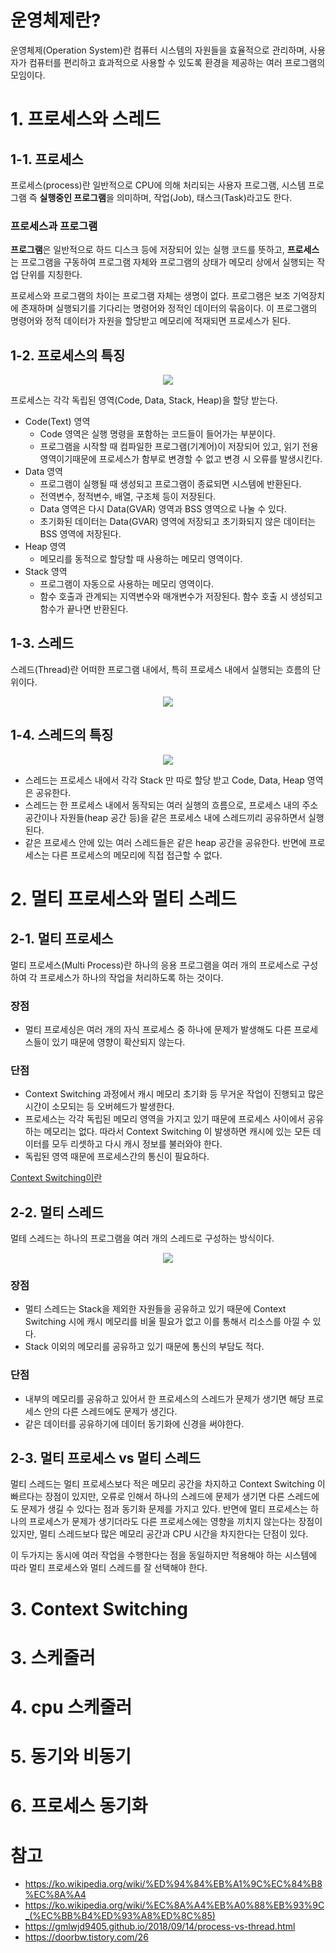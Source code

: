 
# 운영체제란?
운영체제(Operation System)란 컴퓨터 시스템의 자원들을 효율적으로 관리하며, 사용자가 컴퓨터를 편리하고 효과적으로 사용할 수 있도록 환경을 제공하는 여러 프로그램의 모임이다.

# 1. 프로세스와 스레드
## 1-1. 프로세스

프로세스(process)란 일반적으로 CPU에 의해 처리되는 사용자 프로그램, 시스템 프로그램 즉 **실행중인 프로그램**을 의미하며, 작업(Job), 태스크(Task)라고도 한다.

### 프로세스과 프로그램

**프로그램**은 일반적으로 하드 디스크 등에 저장되어 있는 실행 코드를 뜻하고, **프로세스**는 프로그램을 구동하여 프로그램 자체와 프로그램의 상태가 메모리 상에서 실행되는 작업 단위를 지칭한다.

프로세스와 프로그램의 차이는 프로그램 자체는 생명이 없다. 프로그램은 보조 기억장치에 존재하며 실행되기를 기다리는 명령어와 정적인 데이터의 묶음이다. 이 프로그램의 명령어와 정적 데이터가 자원을 할당받고 메모리에 적재되면 프로세스가 된다.

## 1-2. 프로세스의 특징

<p align="center"><img src="https://media.vlpt.us/images/wiostz98kr/post/d3bc38b6-8f79-456a-8850-f49336f5d57e/image.png"></p>

프로세스는 각각 독립된 영역(Code, Data, Stack, Heap)을 할당 받는다.

* Code(Text) 영역
  * Code 영역은 실행 명령을 포함하는 코드들이 들어가는 부분이다.
  * 프로그램을 시작할 때 컴파일한 프로그램(기계어)이 저장되어 있고, 읽기 전용 영역이기때문에 프로세스가 함부로 변경할 수 없고 변경 시 오류를 발생시킨다.
* Data 영역
  * 프로그램이 실행될 때 생성되고 프로그램이 종료되면 시스템에 반환된다.
  * 전역변수, 정적변수, 배열, 구조체 등이 저장된다.
  * Data 영역은 다시 Data(GVAR) 영역과 BSS 영역으로 나눌 수 있다.
  * 초기화된 데이터는 Data(GVAR) 영역에 저장되고 초기화되지 않은 데이터는 BSS 영역에 저장된다.
* Heap 영역
  * 메모리를 동적으로 할당할 때 사용하는 메모리 영역이다.
* Stack 영역
  * 프로그램이 자동으로 사용하는 메모리 영역이다.
  * 함수 호출과 관계되는 지역변수와 매개변수가 저장된다. 함수 호출 시 생성되고 함수가 끝나면 반환된다.
  
## 1-3. 스레드

스레드(Thread)란 어떠한 프로그램 내에서, 특히 프로세스 내에서 실행되는 흐름의 단위이다.

<p align="center"><img src="https://upload.wikimedia.org/wikipedia/commons/thumb/a/a5/Multithreaded_process.svg/220px-Multithreaded_process.svg.png"></p>

## 1-4. 스레드의 특징

<p align="center"><img src="https://gmlwjd9405.github.io/images/os-process-and-thread/thread.png"></p>

 * 스레드는 프로세스 내에서 각각 Stack 만 따로 할당 받고 Code, Data, Heap 영역은 공유한다.
 * 스레드는 한 프로세스 내에서 동작되는 여러 실행의 흐름으로, 프로세스 내의 주소 공간이나 자원들(heap 공간 등)을 같은 프로세스 내에 스레드끼리 공유하면서 실행된다.
 * 같은 프로세스 안에 있는 여러 스레드들은 같은 heap 공간을 공유한다. 반면에 프로세스는 다른 프로세스의 메모리에 직접 접근할 수 없다.
 
 
# 2. 멀티 프로세스와 멀티 스레드
## 2-1. 멀티 프로세스

멀티 프로세스(Multi Process)란 하나의 응용 프로그램을 여러 개의 프로세스로 구성하여 각 프로세스가 하나의 작업을 처리하도록 하는 것이다.

### 장점

* 멀티 프로세싱은 여러 개의 자식 프로세스 중 하나에 문제가 발생해도 다른 프로세스들이 있기 때문에 영향이 확산되지 않는다.

### 단점

* Context Switching 과정에서 캐시 메모리 초기화 등 무거운 작업이 진행되고 많은 시간이 소모되는 등 오버헤드가 발생한다.
* 프로세스는 각각 독립된 메모리 영역을 가지고 있기 때문에 프로세스 사이에서 공유하는 메모리는 없다. 따라서 Context Switching 이 발생하면 캐시에 있는 모든 데이터를 모두 리셋하고 다시 캐시 정보를 불러와야 한다.
* 독립된 영역 때문에 프로세스간의 통신이 필요하다.

[Context Switching이란](#3-Context-Switching)

## 2-2. 멀티 스레드
멀테 스레드는 하나의 프로그램을 여러 개의 스레드로 구성하는 방식이다.

<p align="center"><img src="https://media.vlpt.us/images/hoo00nn/post/ac27535e-13fc-4bcc-8fdd-6e584998f059/image.png"></p>

### 장점
 * 멀티 스레드는 Stack을 제외한 자원들을 공유하고 있기 때문에 Context Switching 시에 캐시 메모리를 비울 필요가 없고 이를 통해서 리소스를 아낄 수 있다.
 * Stack 이외의 메모리를 공유하고 있기 때문에 통신의 부담도 적다.
 
### 단점
* 내부의 메모리를 공유하고 있어서 한 프로세스의 스레드가 문제가 생기면 해당 프로세스 안의 다른 스레드에도 문제가 생긴다.
* 같은 데이터를 공유하기에 데이터 동기화에 신경을 써야한다.

## 2-3. 멀티 프로세스 vs 멀티 스레드

멀티 스레드는 멀티 프로세스보다 적은 메모리 공간을 차지하고 Context Switching 이 빠르다는 장점이 있지만, 오류로 인해서 하나의 스레드에 문제가 생기면 다른 스레드에도 문제가 생길 수 있다는 점과 동기화 문제를 가지고 있다. 반면에 멀티 프로세스는 하나의 프로세스가 문제가 생기더라도 다른 프로세스에는 영향을 끼치지 않는다는 장점이 있지만, 멀티 스레드보다 많은 메모리 공간과 CPU 시간을 차지한다는 단점이 있다.

이 두가지는 동시에 여러 작업을 수행한다는 점을 동일하지만 적용해야 하는 시스템에 따라 멀티 프로세스와 멀티 스레드를 잘 선택해야 한다.

# 3. Context Switching

# 3. 스케줄러
# 4. cpu 스케줄러
# 5. 동기와 비동기
# 6. 프로세스 동기화
# 참고
* https://ko.wikipedia.org/wiki/%ED%94%84%EB%A1%9C%EC%84%B8%EC%8A%A4
* https://ko.wikipedia.org/wiki/%EC%8A%A4%EB%A0%88%EB%93%9C_(%EC%BB%B4%ED%93%A8%ED%8C%85)
* https://gmlwjd9405.github.io/2018/09/14/process-vs-thread.html
* https://doorbw.tistory.com/26
